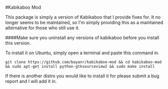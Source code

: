 #Kabikaboo Mod

This package is simply a version of Kabikaboo that I provide fixes for. It no longer seems to be maintained, so I'm simply providing this as a maintained alternative for those who still use it.

####Make sure you uninstall any versions of kabikaboo before you install this version.

To install it on Ubuntu, simply open a terminal and paste this command in.

``` git clone https://github.com/bayanr/kabikaboo-mod && cd kabikaboo-mod && sudo apt-get install python-gtksourceview2 && sudo make install ```

If there is another distro you would like to install it for please submit a
bug report and I will add it in.

